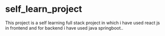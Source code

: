 # self_learn_project
This project is a self learning full stack project in which i have used react js in frontend and for backend i have used java springboot.. 
